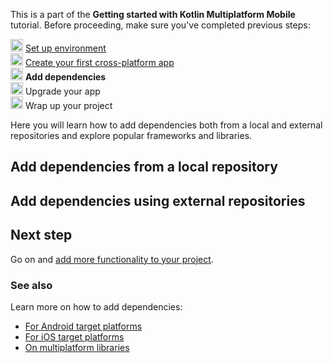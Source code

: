 [//]: # (title: Add dependencies to your project)

<microformat>
    <p>This is a part of the <strong>Getting started with Kotlin Multiplatform Mobile</strong> tutorial. Before proceeding, make sure you've completed previous steps:</p>
    <p><img src="icon-1-done.svg" width="20" alt="First step"/> <a href="multiplatform-mobile-setup.md">Set up environment</a><br/><img src="icon-2-done.svg" width="20" alt="Second step"/> <a href="multiplatform-mobile-create-first-app.md">Create your first cross-platform app</a><br/><img src="icon-3.svg" width="20" alt="Third step"/> <strong>Add dependencies</strong><br/><img src="icon-4-todo.svg" width="20" alt="Fourth step"/> Upgrade your app<br/><img src="icon-5-todo.svg" width="20" alt="Fifth step"/> Wrap up your project</p>
</microformat>

Here you will learn how to add dependencies both from a local and external repositories and explore popular frameworks
and libraries.

## Add dependencies from a local repository

## Add dependencies using external repositories

## Next step

Go on and [add more functionality to your project](multiplatform-mobile-update-app.md).

### See also

Learn more on how to add dependencies:

* [For Android target platforms](multiplatform-mobile-android-dependencies.md)
* [For iOS target platforms](multiplatform-mobile-ios-dependencies.md)
* [On multiplatform libraries](multiplatform-add-dependencies.md)